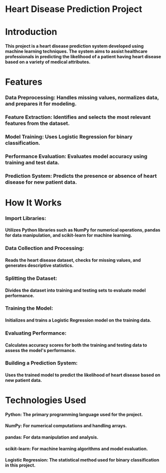 # Heart Disease Prediction Project
# Introduction
#### This project is a heart disease prediction system developed using machine learning techniques. The system aims to assist healthcare professionals in predicting the likelihood of a patient having heart disease based on a variety of medical attributes.

# Features
### Data Preprocessing: Handles missing values, normalizes data, and prepares it for modeling.
### Feature Extraction: Identifies and selects the most relevant features from the dataset.
### Model Training: Uses Logistic Regression for binary classification.
### Performance Evaluation: Evaluates model accuracy using training and test data.
### Prediction System: Predicts the presence or absence of heart disease for new patient data.

# How It Works
### Import Libraries:
#### Utilizes Python libraries such as NumPy for numerical operations, pandas for data manipulation, and scikit-learn for machine learning.

### Data Collection and Processing:
#### Reads the heart disease dataset, checks for missing values, and generates descriptive statistics.

### Splitting the Dataset: 
#### Divides the dataset into training and testing sets to evaluate model performance.

### Training the Model: 
#### Initializes and trains a Logistic Regression model on the training data.
### Evaluating Performance: 
#### Calculates accuracy scores for both the training and testing data to assess the model's performance.

### Building a Prediction System:
#### Uses the trained model to predict the likelihood of heart disease based on new patient data.

# Technologies Used
#### Python: The primary programming language used for the project.
#### NumPy: For numerical computations and handling arrays.
#### pandas: For data manipulation and analysis.
#### scikit-learn: For machine learning algorithms and model evaluation.
#### Logistic Regression: The statistical method used for binary classification in this project.
